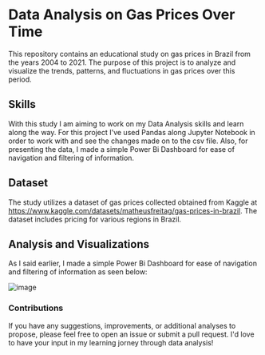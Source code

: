 # Data Analysis on Gas Prices Over Time

This repository contains an educational study on gas prices in Brazil from the years 2004 to 2021. The purpose of this project is to analyze and visualize the trends, patterns, and fluctuations in gas prices over this period.

## Skills

With this study I am aiming to work on my Data Analysis skills and learn along the way.
For this project I've used Pandas along Jupyter Notebook in order to work with and see the changes made on to the csv file.
Also, for presenting the data, I made a simple Power Bi Dashboard for ease of navigation and filtering of information.

## Dataset

The study utilizes a dataset of gas prices collected obtained from Kaggle at <https://www.kaggle.com/datasets/matheusfreitag/gas-prices-in-brazil>. The dataset includes pricing for various regions in Brazil.

## Analysis and Visualizations

As I said earlier, I made a simple Power Bi Dashboard for ease of navigation and filtering of information as seen below:

![image](https://github.com/Arthur-Vic/Gas-Prices-Data-Analysis/assets/137464112/d673b919-f6e2-4cf9-82bc-bf0a6d9dfef3)


### Contributions
If you have any suggestions, improvements, or additional analyses to propose, please feel free to open an issue or submit a pull request. I'd love to have your input in my learning jorney through data analysis!
